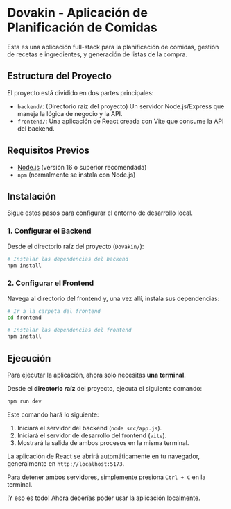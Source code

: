 # Dovakin - Aplicación de Planificación de Comidas

Esta es una aplicación full-stack para la planificación de comidas, gestión de recetas e ingredientes, y generación de listas de la compra.

## Estructura del Proyecto

El proyecto está dividido en dos partes principales:

-   `backend/`: (Directorio raíz del proyecto) Un servidor Node.js/Express que maneja la lógica de negocio y la API.
-   `frontend/`: Una aplicación de React creada con Vite que consume la API del backend.

## Requisitos Previos

-   [Node.js](https://nodejs.org/) (versión 16 o superior recomendada)
-   `npm` (normalmente se instala con Node.js)

## Instalación

Sigue estos pasos para configurar el entorno de desarrollo local.

### 1. Configurar el Backend

Desde el directorio raíz del proyecto (`Dovakin/`):

```bash
# Instalar las dependencias del backend
npm install
```

### 2. Configurar el Frontend

Navega al directorio del frontend y, una vez allí, instala sus dependencias:

```bash
# Ir a la carpeta del frontend
cd frontend

# Instalar las dependencias del frontend
npm install
```

## Ejecución

Para ejecutar la aplicación, ahora solo necesitas **una terminal**.

Desde el **directorio raíz** del proyecto, ejecuta el siguiente comando:

```bash
npm run dev
```

Este comando hará lo siguiente:
1.  Iniciará el servidor del backend (`node src/app.js`).
2.  Iniciará el servidor de desarrollo del frontend (`vite`).
3.  Mostrará la salida de ambos procesos en la misma terminal.

La aplicación de React se abrirá automáticamente en tu navegador, generalmente en `http://localhost:5173`.

Para detener ambos servidores, simplemente presiona `Ctrl + C` en la terminal.

¡Y eso es todo! Ahora deberías poder usar la aplicación localmente. 